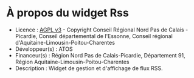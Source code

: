 # À propos du widget Rss

* Licence : [AGPL v3](http://www.gnu.org/licenses/agpl.txt) - Copyright Conseil Régional Nord Pas de Calais - Picardie, Conseil départemental de l'Essonne, Conseil régional d'Aquitaine-Limousin-Poitou-Charentes
* Développeur(s) : ATOS
* Financeur(s) : Région Nord Pas de Calais-Picardie,  Département 91, Région Aquitaine-Limousin-Poitou-Charentes
* Description : Widget de gestion et d'affichage de flux RSS.

